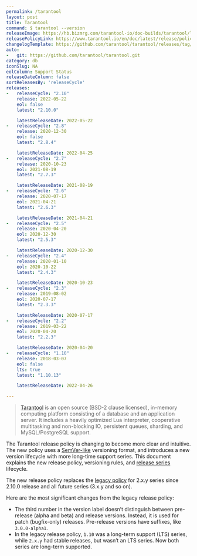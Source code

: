 ```yaml
---
permalink: /tarantool
layout: post
title: Tarantool
command: $ tarantool --version
releaseImage: https://hb.bizmrg.com/tarantool-io/doc-builds/tarantool/latest/images_en/releases_calendar.svg
releasePolicyLink: https://www.tarantool.io/en/doc/latest/release/policy/
changelogTemplate: https://github.com/tarantool/tarantool/releases/tag/__LATEST__
auto:
-   git: https://github.com/tarantool/tarantool.git
category: db
iconSlug: NA
eolColumn: Support Status
releaseDateColumn: false
sortReleasesBy: 'releaseCycle'
releases:
-   releaseCycle: "2.10"
    release: 2022-05-22
    eol: false
    latest: "2.10.0"

    latestReleaseDate: 2022-05-22
-   releaseCycle: "2.8"
    release: 2020-12-30
    eol: false
    latest: "2.8.4"

    latestReleaseDate: 2022-04-25
-   releaseCycle: "2.7"
    release: 2020-10-23
    eol: 2021-08-19
    latest: "2.7.3"

    latestReleaseDate: 2021-08-19
-   releaseCycle: "2.6"
    release: 2020-07-17
    eol: 2021-04-21
    latest: "2.6.3"

    latestReleaseDate: 2021-04-21
-   releaseCycle: "2.5"
    release: 2020-04-20
    eol: 2020-12-30
    latest: "2.5.3"

    latestReleaseDate: 2020-12-30
-   releaseCycle: "2.4"
    release: 2020-01-10
    eol: 2020-10-22
    latest: "2.4.3"

    latestReleaseDate: 2020-10-23
-   releaseCycle: "2.3"
    release: 2019-08-02
    eol: 2020-07-17
    latest: "2.3.3"

    latestReleaseDate: 2020-07-17
-   releaseCycle: "2.2"
    release: 2019-03-22
    eol: 2020-04-20
    latest: "2.2.3"

    latestReleaseDate: 2020-04-20
-   releaseCycle: "1.10"
    release: 2018-03-07
    eol: false
    lts: true
    latest: "1.10.13"

    latestReleaseDate: 2022-04-26

---
```


> [Tarantool](https://www.tarantool.io/) is an open source (BSD-2 clause licensed), in-memory computing platform consisting of a database and an application server. It includes a heavily optimized Lua interpreter, cooperative multitasking and non-blocking IO, persistent queues, sharding, and MySQL/PostgreSQL support.

The Tarantool release policy is changing to become more clear and intuitive. The new policy uses a [SemVer-like](https://semver.org/) versioning format, and introduces a new version lifecycle with more long-time support series. This document explains the new release policy, versioning rules, and [release series](https://www.tarantool.io/en/doc/latest/release/policy/#term-Release-series) lifecycle.

The new release policy replaces the [legacy policy](https://www.tarantool.io/en/doc/latest/release/legacy-policy/) for 2.x.y series since 2.10.0 release and all future series (3.x.y and so on).

Here are the most significant changes from the legacy release policy:

- The third number in the version label doesn’t distinguish between pre-release (alpha and beta) and release versions. Instead, it is used for patch (bugfix-only) releases. Pre-release versions have suffixes, like `3.0.0-alpha1`.
- In the legacy release policy, `1.10` was a long-term support (LTS) series, while `2.x.y` had stable releases, but wasn’t an LTS series. Now both series are long-term supported.
